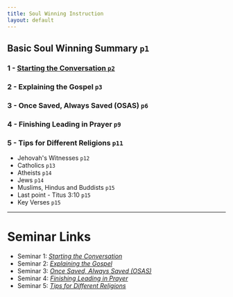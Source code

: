 ```yaml
---
title: Soul Winning Instruction
layout: default
---
```


## Basic Soul Winning Summary `p1`
### 1 - [Starting the Conversation	`p2`](/soulwinning/soulwinning-instruction/starting-the-conversation)
### 2 - Explaining the Gospel	`p3`
### 3 - Once Saved, Always Saved (OSAS)	`p6`
### 4 - Finishing Leading in Prayer	`p9`
### 5 - Tips for Different Religions	`p11`
   * Jehovah's Witnesses	`p12`
   * Catholics	`p13`
   * Atheists	`p14`
   * Jews	`p14`
   * Muslims, Hindus and Buddists	`p15`
   * Last point - Titus 3:10	`p15`
   * Key Verses	`p15`

---

# Seminar Links
*  Seminar 1: *[Starting the Conversation](https://www.youtube.com/watch?v=a2a0CmfBWRY&list=PLnnak9ni21Y9BMGOfr3XxAcGadBKC0lQj&index=2)*
* Seminar 2: *[Explaining the Gospel](https://www.youtube.com/watch?v=2Rf_Z1BeCcM&list=PLnnak9ni21Y9BMGOfr3XxAcGadBKC0lQj&index=3)*
* Seminar 3: *[Once Saved, Always Saved (OSAS)](https://www.youtube.com/watch?v=qWyLfuUkMBc&list=PLnnak9ni21Y9BMGOfr3XxAcGadBKC0lQj&index=5)*
* Seminar 4: *[Finishing Leading in Prayer](https://www.youtube.com/watch?v=lztNNIQ3eEc&list=PLnnak9ni21Y9BMGOfr3XxAcGadBKC0lQj&index=7)*
* Seminar 5: *[Tips for Different Religions](https://www.youtube.com/watch?v=S2mHrtu-DLs&list=PLnnak9ni21Y9BMGOfr3XxAcGadBKC0lQj&index=9)*
